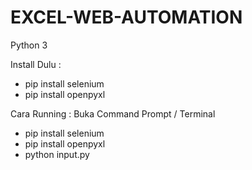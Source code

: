 # EXCEL-WEB-AUTOMATION

Python 3

Install Dulu :
- pip install selenium
- pip install openpyxl

Cara Running :
Buka Command Prompt / Terminal

- pip install selenium
- pip install openpyxl
- python input.py

